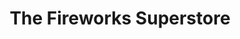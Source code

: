 ---
title: "The Fireworks Superstore"
url: /tannersville/the-fireworks-superstore/
shop: Pyrotechnik
---